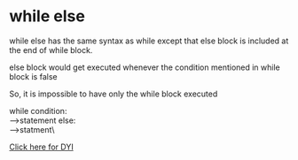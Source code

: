 # while else

while else has the same syntax as while except that else block is included at the end of while block. 

else block would get executed whenever the condition mentioned in while block is false

So, it is impossible to have only the while block executed

while condition:\
-->statement else:\
-->statment\

[Click here for DYI](https://colab.research.google.com/github/pythoncoder100/practice/blob/master/while%20else.ipynb)
